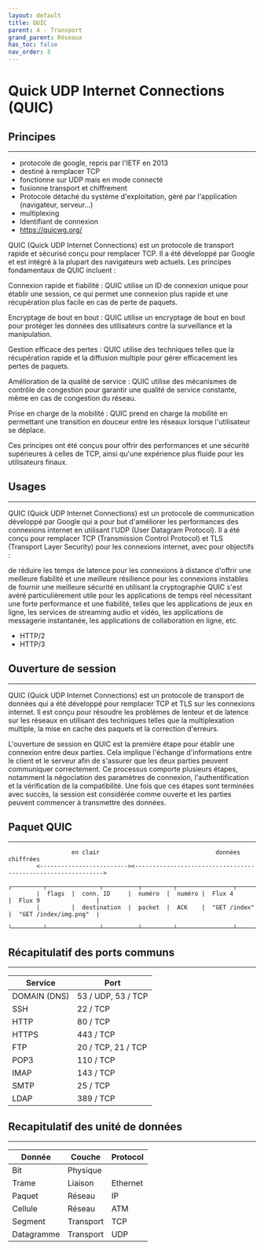 ```yaml
---
layout: default
title: QUIC
parent: 4 - Transport
grand_parent: Réseaux
has_toc: false
nav_order: 3
---
```


# Quick UDP Internet Connections (QUIC)

## Principes

---

- protocole de google, repris par l'IETF en 2013
- destiné à remplacer TCP
- fonctionne sur UDP mais en mode connecté
- fusionne transport et chiffrement
- Protocole détaché du système d'exploitation, géré par l'application (navigateur, serveur...)
- multiplexing
- Identifiant de connexion
- https://quicwg.org/

QUIC (Quick UDP Internet Connections) est un protocole de transport rapide et sécurisé conçu pour remplacer TCP. Il a été développé par Google et est intégré à la plupart des navigateurs web actuels. Les principes fondamentaux de QUIC incluent :

Connexion rapide et fiabilité : QUIC utilise un ID de connexion unique pour établir une session, ce qui permet une connexion plus rapide et une récupération plus facile en cas de perte de paquets.

Encryptage de bout en bout : QUIC utilise un encryptage de bout en bout pour protéger les données des utilisateurs contre la surveillance et la manipulation.

Gestion efficace des pertes : QUIC utilise des techniques telles que la récupération rapide et la diffusion multiple pour gérer efficacement les pertes de paquets.

Amélioration de la qualité de service : QUIC utilise des mécanismes de contrôle de congestion pour garantir une qualité de service constante, même en cas de congestion du réseau.

Prise en charge de la mobilité : QUIC prend en charge la mobilité en permettant une transition en douceur entre les réseaux lorsque l'utilisateur se déplace.

Ces principes ont été conçus pour offrir des performances et une sécurité supérieures à celles de TCP, ainsi qu'une expérience plus fluide pour les utilisateurs finaux.

## Usages

---

QUIC (Quick UDP Internet Connections) est un protocole de communication développé par Google qui a pour but d'améliorer les performances des connexions internet en utilisant l'UDP (User Datagram Protocol). Il a été conçu pour remplacer TCP (Transmission Control Protocol) et TLS (Transport Layer Security) pour les connexions internet, avec pour objectifs :

de réduire les temps de latence pour les connexions à distance
d'offrir une meilleure fiabilité et une meilleure résilience pour les connexions instables
de fournir une meilleure sécurité en utilisant la cryptographie
QUIC s'est avéré particulièrement utile pour les applications de temps réel nécessitant une forte performance et une fiabilité, telles que les applications de jeux en ligne, les services de streaming audio et vidéo, les applications de messagerie instantanée, les applications de collaboration en ligne, etc.

- HTTP/2
- HTTP/3

## Ouverture de session

---

QUIC (Quick UDP Internet Connections) est un protocole de transport de données qui a été développé pour remplacer TCP et TLS sur les connexions internet. Il est conçu pour résoudre les problèmes de lenteur et de latence sur les réseaux en utilisant des techniques telles que la multiplexation multiple, la mise en cache des paquets et la correction d'erreurs.

L'ouverture de session en QUIC est la première étape pour établir une connexion entre deux parties. Cela implique l'échange d'informations entre le client et le serveur afin de s'assurer que les deux parties peuvent communiquer correctement. Ce processus comporte plusieurs étapes, notamment la négociation des paramètres de connexion, l'authentification et la vérification de la compatibilité. Une fois que ces étapes sont terminées avec succès, la session est considérée comme ouverte et les parties peuvent commencer à transmettre des données.

## Paquet QUIC

---

```plaintext
                  en clair                                 données chiffrées
        <-------------------------><------------------------------------------------------------->
        ┌─────────┬───────────────┬──────────┬─────────┬────────────────┬────────────────────────┬
        |  flags  |  conn. ID     |  numéro  |  numéro |  Flux 4        |  Flux 9                |
        |         |  destination  |  packet  |  ACK    |  "GET /index"  |  "GET /index/img.png"  |
        └─────────┴───────────────┴──────────┴─────────┴────────────────┴────────────────────────┴
```

## Récapitulatif des ports communs

---

| Service      | Port               |
| ------------ | ------------------ |
| DOMAIN (DNS) | 53 / UDP, 53 / TCP |
| SSH          | 22 / TCP           |
| HTTP         | 80 / TCP           |
| HTTPS        | 443 / TCP          |
| FTP          | 20 / TCP, 21 / TCP |
| POP3         | 110 / TCP          |
| IMAP         | 143 / TCP          |
| SMTP         | 25 / TCP           |
| LDAP         | 389 / TCP          |

## Recapitulatif des unité de données

---

| Donnée     | Couche    | Protocol |
| ---------- | --------- | -------- |
| Bit        | Physique  |          |
| Trame      | Liaison   | Ethernet |
| Paquet     | Réseau    | IP       |
| Cellule    | Réseau    | ATM      |
| Segment    | Transport | TCP      |
| Datagramme | Transport | UDP      |
